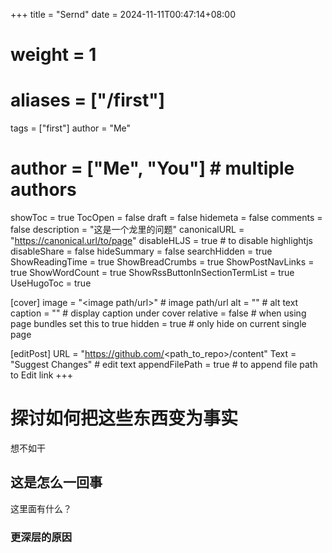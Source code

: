 +++
title = "Sernd"
date = 2024-11-11T00:47:14+08:00
# weight = 1
# aliases = ["/first"]
tags = ["first"]
author = "Me"
# author = ["Me", "You"] # multiple authors
showToc = true
TocOpen = false
draft = false
hidemeta = false
comments = false
description = "这是一个龙里的问题"
canonicalURL = "https://canonical.url/to/page"
disableHLJS = true # to disable highlightjs
disableShare = false
hideSummary = false
searchHidden = true
ShowReadingTime = true
ShowBreadCrumbs = true
ShowPostNavLinks = true
ShowWordCount = true
ShowRssButtonInSectionTermList = true
UseHugoToc = true

[cover]
    image = "<image path/url>" # image path/url
    alt = "<alt text>" # alt text
    caption = "<text>" # display caption under cover
    relative = false # when using page bundles set this to true
    hidden = true # only hide on current single page

[editPost]
    URL = "https://github.com/<path_to_repo>/content"
    Text = "Suggest Changes" # edit text
    appendFilePath = true # to append file path to Edit link
+++

# 探讨如何把这些东西变为事实
想不如干

## 这是怎么一回事
这里面有什么？

### 更深层的原因

